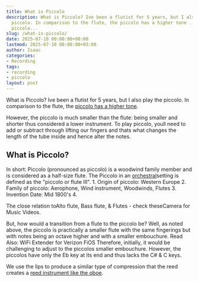 ```yaml
---
title: What is Piccolo
description: What is Piccolo? Ive been a flutist for 5 years, but I also play the
  piccolo. In comparison to the flute, the piccolo has a higher tone . However, the
  piccolo...
slug: /what-is-piccolo/
date: 2025-07-10 00:00:00+00:00
lastmod: 2025-07-10 00:00:00+03:00
author: Isaac
categories:
- Recording
tags:
- recording
- piccolo
layout: post
---
```

What is Piccolo? Ive been a flutist for 5 years, but I also play the piccolo. In comparison to the flute, the [piccolo has a higher tone](https://en.wikipedia.org/wiki/Piccolo).

However, the piccolo is much smaller than the flute: being smaller and shorter thus considered a lower instrument. To play piccolo, youll need to add or subtract through lifting our fingers and thats what changes the length of the tube inside and hence alter the notes.

##  What is Piccolo?

In short: Piccolo (pronounced as piccolo) is a woodwind family member and is considered as a half-size flute. The Piccolo in an [orchestral](https://en.wikipedia.org/wiki/Orchestra)setting is defined as the "piccolo or flute III". 1. Origin of piccolo: Western Europe 2. Family of piccolo: Aerophone, Wind instrument, Woodwinds, Flutes 3. Invention Date: Mid 1800's 4.

The close relation toAlto flute, Bass flute, & Flutes - check theseCamera for Music Videos.

But, how would a transition from a flute to the piccolo be? Well, as noted above, the piccolo is practically a smaller flute with the same fingerings but with notes being an octave higher and with a smaller embouchure. Read Also: WiFi Extender for Verizon FiOS Therefore, initially, it would be challenging to adjust to the piccolos smaller embouchure. However, the piccolos have only the Eb key at its end and thus lacks the C# & C keys.

We use the lips to produce a similar type of compression that the reed creates a [reed instrument like the oboe](https://pestpolicy.com/what-is-an-oboe/).
